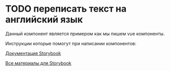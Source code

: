 # TODO переписать текст на английский язык 
Данный компонент является примером как мы пишем vue компоненты.  

Инструкции которые помогут при написании компонентов:

[Документация Storybook](https://storybook.js.org/docs/get-started/frameworks/vue3-vite)

[Все материалы для Storybook](https://storybook.js.org/docs/api/csf)

